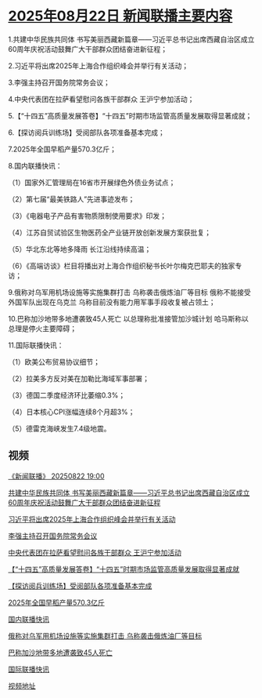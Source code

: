# [2025年08月22日 新闻联播主要内容](https://tv.cctv.com/lm/xwlb/day/20250822.shtml)

1.共建中华民族共同体 书写美丽西藏新篇章——习近平总书记出席西藏自治区成立60周年庆祝活动鼓舞广大干部群众团结奋进新征程；

2.习近平将出席2025年上海合作组织峰会并举行有关活动；

3.李强主持召开国务院常务会议；

4.中央代表团在拉萨看望慰问各族干部群众 王沪宁参加活动；

5.【“十四五”高质量发展答卷】“十四五”时期市场监管高质量发展取得显著成就；

6.【探访阅兵训练场】受阅部队各项准备基本完成；

7.2025年全国早稻产量570.3亿斤；

8.国内联播快讯：

（1）国家外汇管理局在16省市开展绿色外债业务试点；

（2）第七届“最美铁路人”先进事迹发布；

（3）《电器电子产品有害物质限制使用要求》印发；

（4）江苏自贸试验区生物医药全产业链开放创新发展方案获批复；

（5）华北东北等地多降雨 长江沿线持续高温；

（6）《高端访谈》栏目将播出对上海合作组织秘书长叶尔梅克巴耶夫的独家专访；

9.俄称对乌军用机场设施等实施集群打击 乌称袭击俄炼油厂等目标 俄称不能接受外国军队出现在乌克兰 乌称目前没有能力用军事手段收复被占领土；

10.巴称加沙地带多地遭袭致45人死亡 以总理称批准接管加沙城计划 哈马斯称以总理是停火主要障碍；

11.国际联播快讯：

（1）欧美公布贸易协议细节；

（2）拉美多方反对美在加勒比海域军事部署；

（3）德国二季度经济环比萎缩0.3%；

（4）日本核心CPI涨幅连续8个月超3%；

（5）德雷克海峡发生7.4级地震。

## 视频

[《新闻联播》 20250822 19:00](https://tv.cctv.com/2025/08/22/VIDEvfzgBU8ikjbL7Cqk8IJc250822.shtml)

[共建中华民族共同体 书写美丽西藏新篇章——习近平总书记出席西藏自治区成立60周年庆祝活动鼓舞广大干部群众团结奋进新征程](https://tv.cctv.com/2025/08/22/VIDEW9GdW5fnBG7ImWf0YKeb250822.shtml)

[习近平将出席2025年上海合作组织峰会并举行有关活动](https://tv.cctv.com/2025/08/22/VIDEBa8m2SbVgJr15tJ6mA0L250822.shtml)

[李强主持召开国务院常务会议](https://tv.cctv.com/2025/08/22/VIDEujabbRCs12fhwhI8uspF250822.shtml)

[中央代表团在拉萨看望慰问各族干部群众 王沪宁参加活动](https://tv.cctv.com/2025/08/22/VIDEqSundtp5WRpJq4m3AkEc250822.shtml)

[【“十四五”高质量发展答卷】“十四五”时期市场监管高质量发展取得显著成就](https://tv.cctv.com/2025/08/22/VIDEtNEQvbMjbsEtZD4wFPWe250822.shtml)

[【探访阅兵训练场】受阅部队各项准备基本完成](https://tv.cctv.com/2025/08/22/VIDE3R7edoygFAqBnMG33Tq8250822.shtml)

[2025年全国早稻产量570.3亿斤](https://tv.cctv.com/2025/08/22/VIDEwQBGSGYmpGBa1yeRBhyG250822.shtml)

[国内联播快讯](https://tv.cctv.com/2025/08/22/VIDE1mBMpz4TGffTovjyJoyS250822.shtml)

[俄称对乌军用机场设施等实施集群打击 乌称袭击俄炼油厂等目标](https://tv.cctv.com/2025/08/22/VIDEdIcKeMyPY6hBEiA7apnS250822.shtml)

[巴称加沙地带多地遭袭致45人死亡](https://tv.cctv.com/2025/08/22/VIDE2Q4Bq6Qt6RxaPF6Ojd4m250822.shtml)

[国际联播快讯](https://tv.cctv.com/2025/08/22/VIDELdTjpZAg7Uci3mCvte42250822.shtml)

[视频地址](https://tv.cctv.com/lm/xwlb/day/20250822.shtml) 

